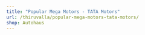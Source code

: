 ```yaml
---
title: "Popular Mega Motors - TATA Motors"
url: /thiruvalla/popular-mega-motors-tata-motors/
shop: Autohaus
---
```

